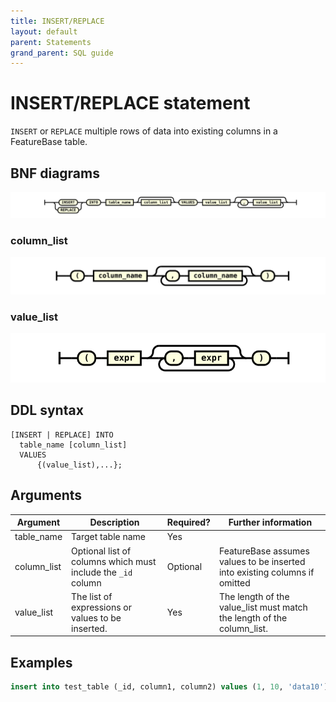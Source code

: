 ```yaml
---
title: INSERT/REPLACE
layout: default
parent: Statements
grand_parent: SQL guide
---
```


# INSERT/REPLACE statement

`INSERT` or `REPLACE` multiple rows of data into existing columns in a FeatureBase table.

## BNF diagrams

![expr](/assets/images/sql-guide/insert_stmt.svg)

### column_list
![expr](/assets/images/sql-guide/column_list.svg)

### value_list
![expr](/assets/images/sql-guide/value_list.svg)

## DDL syntax

```
[INSERT | REPLACE] INTO
  table_name [column_list]
  VALUES
      {(value_list),...};
```

## Arguments

| Argument | Description | Required? | Further information |
|---|---|---|---|
| table_name | Target table name | Yes |  |
| column_list | Optional list of columns which must include the `_id` column | Optional | FeatureBase assumes values to be inserted into existing columns if omitted |
| value_list | The list of expressions or values to be inserted. | Yes | The length of the value_list must match the length of the column_list. |

## Examples

```sql
insert into test_table (_id, column1, column2) values (1, 10, 'data10'), (2, 10, 'data10');
```
